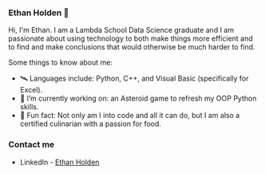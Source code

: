 ### Ethan Holden 🍳

Hi, I'm Ethan. I am a Lambda School Data Science graduate and 
I am passionate about using technology to both make things more efficient and
to find and make conclusions that would otherwise be much harder to find.

Some things to know about me:
- 🛰 Languages include: Python, C++, and Visual Basic (specifically for Excel).
- 🔭 I’m currently working on: an Asteroid game to refresh my OOP Python skills.
- 🥧 Fun fact: Not only am I into code and all it can do, but I am also a certified culinarian with a passion for food.

### Contact me
- LinkedIn - [Ethan Holden](https://www.linkedin.com/in/ethan-holden)
